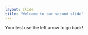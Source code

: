```yaml
---
layout: slide
title: "Welcome to our second slide"
---
```

Your test use the left arrow to go back!
